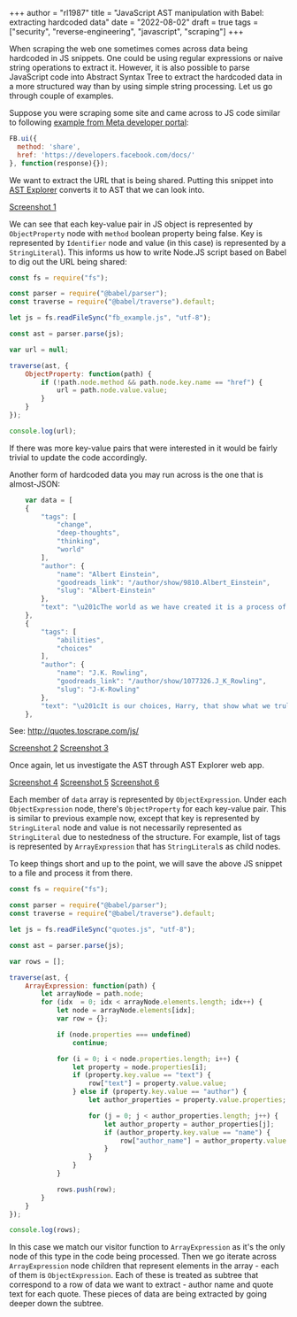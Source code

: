 +++
author = "rl1987"
title = "JavaScript AST manipulation with Babel: extracting hardcoded data"
date = "2022-08-02"
draft = true
tags = ["security", "reverse-engineering", "javascript", "scraping"]
+++

When scraping the web one sometimes comes across data being hardcoded in JS snippets.
One could be using regular expressions or naive string operations to extract it. 
However, it is also possible to parse JavaScript code into Abstract Syntax Tree to 
extract the hardcoded data in a more structured way than by using simple string
processing. Let us go through couple of examples.

Suppose you were scraping some site and came across to JS code similar to
following [example from Meta developer portal](https://developers.facebook.com/docs/javascript/examples):

```javascript
FB.ui({
  method: 'share',
  href: 'https://developers.facebook.com/docs/'
}, function(response){});
```

We want to extract the URL that is being shared. Putting this snippet into
[AST Explorer](https://astexplorer.net/) converts it to AST that we can look into.

[Screenshot 1](/2022-08-02_18.12.29.png)

We can see that each key-value pair in JS object is represented by `ObjectProperty` node
with `method` boolean property being false. Key is represented by `Identifier` node and
value (in this case) is represented by a `StringLiteral`). This informs us how to write
Node.JS script based on Babel to dig out the URL being shared:

```javascript
const fs = require("fs");

const parser = require("@babel/parser");
const traverse = require("@babel/traverse").default;

let js = fs.readFileSync("fb_example.js", "utf-8");

const ast = parser.parse(js);

var url = null;

traverse(ast, {
    ObjectProperty: function(path) {
        if (!path.node.method && path.node.key.name == "href") {
            url = path.node.value.value;
        }
    }
});

console.log(url);
```

If there was more key-value pairs that were interested in it would be fairly trivial to
update the code accordingly.

Another form of hardcoded data you may run across is the one that is almost-JSON:

```javascript
    var data = [
    {
        "tags": [
            "change",
            "deep-thoughts",
            "thinking",
            "world"
        ],
        "author": {
            "name": "Albert Einstein",
            "goodreads_link": "/author/show/9810.Albert_Einstein",
            "slug": "Albert-Einstein"
        },
        "text": "\u201cThe world as we have created it is a process of our thinking. It cannot be changed without changing our thinking.\u201d"
    },
    {
        "tags": [
            "abilities",
            "choices"
        ],
        "author": {
            "name": "J.K. Rowling",
            "goodreads_link": "/author/show/1077326.J_K_Rowling",
            "slug": "J-K-Rowling"
        },
        "text": "\u201cIt is our choices, Harry, that show what we truly are, far more than our abilities.\u201d"
    },
```

See: http://quotes.toscrape.com/js/

[Screenshot 2](/2022-08-02_18.28.50.png)
[Screenshot 3](/2022-08-02_18.29.11.png)

Once again, let us investigate the AST through AST Explorer web app.

[Screenshot 4](/2022-08-02_18.31.17.png)
[Screenshot 5](/2022-08-02_18.31.28.png)
[Screenshot 6](/2022-08-02_18.33.52.png)

Each member of `data` array is represented by `ObjectExpression`. Under each `ObjectExpression` node,
there's `ObjectProperty` for each key-value pair. This is similar to previous example now, except that
key is represented by `StringLiteral` node and value is not necessarily represented as `StringLiteral`
due to nestedness of the structure. For example, list of tags is represented by `ArrayExpression`
that has `StringLiteral`s as child nodes.

To keep things short and up to the point, we will save the above JS snippet to a file and process it from there.

```javascript
const fs = require("fs");

const parser = require("@babel/parser");
const traverse = require("@babel/traverse").default;

let js = fs.readFileSync("quotes.js", "utf-8");

const ast = parser.parse(js);

var rows = [];

traverse(ast, {
    ArrayExpression: function(path) {
        let arrayNode = path.node;
        for (idx  = 0; idx < arrayNode.elements.length; idx++) {
            let node = arrayNode.elements[idx];
            var row = {};

            if (node.properties === undefined)
                continue;

            for (i = 0; i < node.properties.length; i++) {
                let property = node.properties[i];
                if (property.key.value == "text") {
                    row["text"] = property.value.value;
                } else if (property.key.value == "author") {
                    let author_properties = property.value.properties;

                    for (j = 0; j < author_properties.length; j++) {
                        let author_property = author_properties[j];
                        if (author_property.key.value == "name") {
                            row["author_name"] = author_property.value.value;
                        }
                    }
                }
            }

            rows.push(row);
        }
    }
});

console.log(rows);
```

In this case we match our visitor function to `ArrayExpression` as it's the only node of this type
in the code being processed. Then we go iterate across `ArrayExpression` node children that represent
elements in the array - each of them is `ObjectExpression`. Each of these is treated as subtree that
correspond to a row of data we want to extract - author name and quote text for each quote. These
pieces of data are being extracted by going deeper down the subtree.

